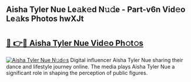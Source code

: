 ## Aisha Tyler Nue Le𝚊k𝚎d N𝚞𝚍e - Part-v6n Vid𝚎o Le𝚊ks Photos hwXJt

# <h2><a href="http://fb2pug0.evod.top/?m=Aisha+Tyler+Nue">🔗 👉🔴 Aisha Tyler Nue Vid𝚎o Ph𝚘t𝚘s</a></h2>

[![Aisha Tyler Nue N𝚞d𝚎s](https://i.imgur.com/8V9OHl7.gif)](http://fb2pug0.evod.top/?m=Aisha+Tyler+Nue)
Digital influencer Aisha Tyler Nue sharing their dance and lifestyle journey online. The media plays Aisha Tyler Nue a significant role in shaping the perception of public figures. 
